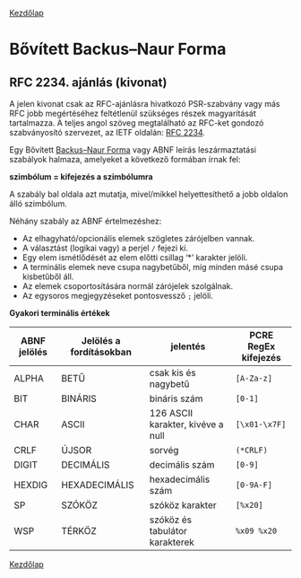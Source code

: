 [Kezdőlap](../README.md)

# Bővített Backus–Naur Forma

## RFC 2234. ajánlás (kivonat)

A jelen kivonat csak az RFC-ajánlásra hivatkozó PSR-szabvány vagy más RFC jobb
megértéséhez feltétlenül szükséges részek magyarítását tartalmazza. A teljes angol
szöveg megtalálható az RFC-ket gondozó szabványosító szervezet, az IETF oldalán:
[RFC 2234](https://tools.ietf.org/html/rfc2234).

Egy Bővített [Backus–Naur Forma](https://hu.wikipedia.org/wiki/Backus%E2%80%93Naur-forma)
vagy ABNF leírás leszármaztatási szabályok halmaza, amelyeket a következő formában
írnak fel:

**szimbólum = kifejezés a szimbólumra**

A szabály bal oldala azt mutatja, mivel/mikkel helyettesíthető a jobb
oldalon álló szimbólum.

Néhány szabály az ABNF értelmezéshez:
* Az elhagyható/opcionális elemek szögletes zárójelben vannak.
* A választást (logikai vagy) a perjel `/` fejezi ki.
* Egy elem ismétlődését az elem előtti csillag ‘*’ karakter jelöli.
* A terminális elemek neve csupa nagybetűből, míg minden másé csupa kisbetűből áll.
* Az elemek csoportosítására normál zárójelek szolgálnak.
* Az egysoros megjegyzéseket pontosvessző `;` jelöli.

**Gyakori terminális értékek**

| ABNF jelölés  | Jelölés a fordításokban |  jelentés       | PCRE RegEx kifejezés  |
|---------------|-------------------------|-----------------|-----------------------|
| ALPHA         | BETŰ                    | csak kis és nagybetű | `[A-Za-z]` |
| BIT           | BINÁRIS                 | bináris szám    | `[0-1]` |
| CHAR          | ASCII                   | 126 ASCII karakter, kivéve a null | `[\x01-\x7F]` |
| CRLF          | ÚJSOR                   | sorvég          | `(*CRLF)` |
| DIGIT         | DECIMÁLIS               | decimális szám  | `[0-9]` |
| HEXDIG        | HEXADECIMÁLIS           | hexadecimális szám | `[0-9A-F]` |
| SP            | SZÓKÖZ                  | szóköz karakter | `[%x20]` |
| WSP           | TÉRKÖZ                  | szóköz és tabulátor karakterek | `%x09 %x20` |


[Kezdőlap](../README.md)
